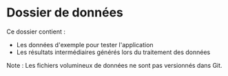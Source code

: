 # Dossier de données

Ce dossier contient :
- Les données d'exemple pour tester l'application
- Les résultats intermédiaires générés lors du traitement des données

Note : Les fichiers volumineux de données ne sont pas versionnés dans Git.